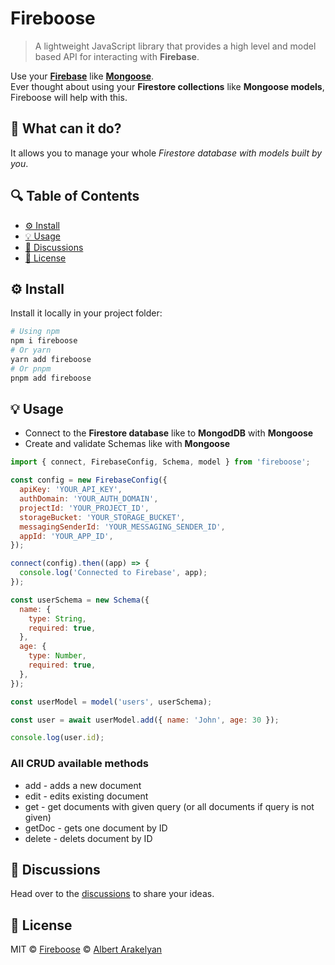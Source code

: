 # Fireboose

> A lightweight JavaScript library that provides a high level and model based API for interacting with **Firebase**.

Use your [**Firebase**](https://firebase.google.com/) like [**Mongoose**](https://mongoosejs.com/). <br>
Ever thought about using your **Firestore collections** like **Mongoose models**, Fireboose will help with this.

## 👀 What can it do?

It allows you to manage your whole _Firestore database with models built by you_.

## 🔍 Table of Contents

- [⚙️ Install](#️-install)
- [💡 Usage](#-usage)
- [💬 Discussions](#-discussions)
- [📄 License](#-license)

## ⚙️ Install

Install it locally in your project folder:

```bash
# Using npm
npm i fireboose
# Or yarn
yarn add fireboose
# Or pnpm
pnpm add fireboose
```

## 💡 Usage

- Connect to the **Firestore database** like to **MongodDB** with **Mongoose**
- Create and validate Schemas like with **Mongoose**

```js
import { connect, FirebaseConfig, Schema, model } from 'fireboose';

const config = new FirebaseConfig({
  apiKey: 'YOUR_API_KEY',
  authDomain: 'YOUR_AUTH_DOMAIN',
  projectId: 'YOUR_PROJECT_ID',
  storageBucket: 'YOUR_STORAGE_BUCKET',
  messagingSenderId: 'YOUR_MESSAGING_SENDER_ID',
  appId: 'YOUR_APP_ID',
});

connect(config).then((app) => {
  console.log('Connected to Firebase', app);
});

const userSchema = new Schema({
  name: {
    type: String,
    required: true,
  },
  age: {
    type: Number,
    required: true,
  },
});

const userModel = model('users', userSchema);

const user = await userModel.add({ name: 'John', age: 30 });

console.log(user.id);
```

### All CRUD available methods

- add - adds a new document
- edit - edits existing document
- get - get documents with given query (or all documents if query is not given)
- getDoc - gets one document by ID
- delete - delets document by ID

## 💬 Discussions

Head over to the [discussions](https://github.com/fireboose/fireboose/discussions) to share your ideas.

## 📄 License

MIT © [Fireboose](https://github.com/fireboose) © [Albert Arakelyan](https://github.com/AlbertArakelyan)
